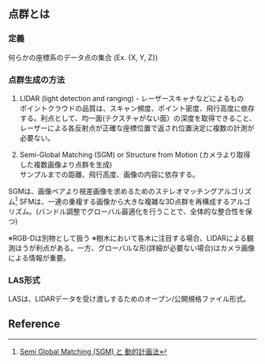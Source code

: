 ## 点群とは

### 定義

何らかの座標系のデータ点の集合 (Ex. {X, Y, Z})

### 点群生成の方法

1. LIDAR (light detection and ranging)  - レーザースキャナなどによるもの  
   ポイントクラウドの品質は、スキャン頻度、ポイント密度、飛行高度に依存する。利点として、均一面(テクスチャがない面）の深度を取得できること、レーザーによる各反射点が正確な座標位置で返され位置決定に複数の計測が必要ない。

   

2. Semi-Global Matching (SGM) or Structure from Motion (カメラより取得した複数画像より点群を生成)  
   サンプルまでの距離、飛行高度、画像の内容に依存する。

 SGMは、画像ペアより視差画像を求めるためのステレオマッチングアルゴリズム[^2]
 SFMは、一連の重複する画像から大きな複雑な3D点群を再構成するアルゴリズム。(バンドル調整でグローバル最適化を行うことで、全体的な整合性を保つ)

※RGB-Dは別物として扱う
※樹木において各木に注目する場合、LIDARによる観測ほうが利点がある。一方、グローバルな形(詳細が必要ない場合)はカメラ画像による情報が重要。

### LAS形式

LASは、LIDARデータを受け渡しするためのオープン/公開規格ファイル形式。



## Reference

[^1]: [Evolution of Point Cloud](https://lidarmag.com/2018/07/16/evolution-of-point-cloud/)
[^2]: [Semi Global Matching (SGM) と 動的計画法](http://daily-tech.hatenablog.com/entry/2018/10/20/125423)